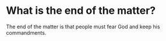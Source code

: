 # What is the end of the matter?

The end of the matter is that people must fear God and keep his commandments.
